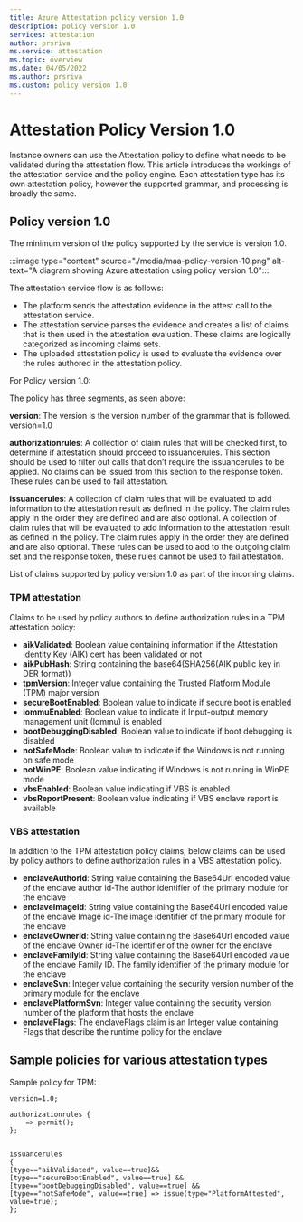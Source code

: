 ```yaml
---
title: Azure Attestation policy version 1.0
description: policy version 1.0.
services: attestation
author: prsriva
ms.service: attestation
ms.topic: overview
ms.date: 04/05/2022
ms.author: prsriva
ms.custom: policy version 1.0 
---
```


# Attestation Policy Version 1.0

Instance owners can use the Attestation policy to define what needs to be validated during the attestation flow.
This article introduces the workings of the attestation service and the policy engine. Each attestation type has its own attestation policy, however the supported grammar, and processing is broadly the same.

## Policy version 1.0

The minimum version of the policy supported by the service is version 1.0.

:::image type="content" source="./media/maa-policy-version-10.png" alt-text="A diagram showing Azure attestation using policy version 1.0":::

The attestation service flow is as follows:
- The platform sends the attestation evidence in the attest call to the attestation service.
- The attestation service parses the evidence and creates a list of claims that is then used in the attestation evaluation. These claims are logically categorized as incoming claims sets.
- The uploaded attestation policy is used to evaluate the evidence over the rules authored in the attestation policy.

For Policy version 1.0:

The policy has three segments, as seen above:

**version**: The version is the version number of the grammar that is followed.
version=1.0

**authorizationrules**: A collection of claim rules that will be checked first, to determine if attestation should proceed to issuancerules. This section should be used to filter out calls that don’t require the issuancerules to be applied. No claims can be issued from this section to the response token. These rules can be used to fail  attestation.

**issuancerules**: A collection of claim rules that will be evaluated to add information to the attestation result as defined in the policy. The claim rules apply in the order they are defined and are also optional. A collection of claim rules that will be evaluated to add information to the attestation result as defined in the policy. The claim rules apply in the order they are defined and are also optional. These rules can be used to add to the outgoing claim set and the response token, these rules cannot be used to fail attestation.

List of claims supported by policy version 1.0 as part of the incoming claims.

### TPM attestation

Claims to be used by policy authors to define authorization rules in a TPM attestation policy:

- **aikValidated**: Boolean value containing information if the Attestation Identity Key (AIK) cert has been validated or not
- **aikPubHash**:  String containing the base64(SHA256(AIK public key in DER format))
- **tpmVersion**:   Integer value containing the Trusted Platform Module (TPM) major version
- **secureBootEnabled**: Boolean value to indicate if secure boot is enabled
- **iommuEnabled**:  Boolean value to indicate if Input-output memory management unit (Iommu) is enabled
- **bootDebuggingDisabled**: Boolean value to indicate if boot debugging is disabled
- **notSafeMode**:  Boolean value to indicate if the Windows is not running on safe mode
- **notWinPE**:  Boolean value indicating if Windows is not running in WinPE mode
- **vbsEnabled**:  Boolean value indicating if VBS is enabled
- **vbsReportPresent**:  Boolean value indicating if VBS enclave report is available

### VBS attestation

In addition to the TPM attestation policy claims, below claims can be used by policy authors to define authorization rules in a VBS attestation policy.

- **enclaveAuthorId**:  String value containing the Base64Url encoded value of the enclave author id-The author identifier of the primary module for the enclave
- **enclaveImageId**:  String value containing the Base64Url encoded value of the enclave Image id-The image identifier of the primary module for the enclave
- **enclaveOwnerId**:  String value containing the Base64Url encoded value of the enclave Owner id-The identifier of the owner for the enclave
- **enclaveFamilyId**:  String value containing the Base64Url encoded value of the enclave Family ID. The family identifier of the primary module for the enclave
- **enclaveSvn**:  Integer value containing the security version number of the primary module for the enclave
- **enclavePlatformSvn**:  Integer value containing the security version number of the platform that hosts the enclave
- **enclaveFlags**:  The enclaveFlags claim is an Integer value containing Flags that describe the runtime policy for the enclave

## Sample policies for various attestation types

Sample policy for TPM:

```
version=1.0;

authorizationrules { 
    => permit();
};


issuancerules
{
[type=="aikValidated", value==true]&& 
[type=="secureBootEnabled", value==true] &&
[type=="bootDebuggingDisabled", value==true] && 
[type=="notSafeMode", value==true] => issue(type="PlatformAttested", value=true);
};
```
